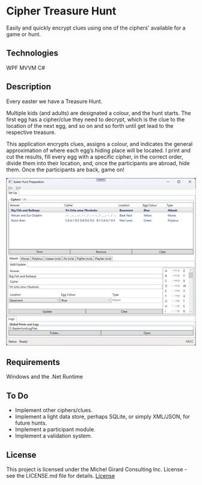
# Cipher Treasure Hunt
Easily and quickly encrypt clues using one of the ciphers' available for a game or hunt.

## Technologies
WPF MVVM C#

## Description
Every easter we have a Treasure Hunt.

Multiple kids (and adults) are designated a colour, and the hunt starts.  The first egg has a cipher/clue they need to decrypt, which is the clue to the location of the next egg, and so on and so forth until get lead to the respective treasure.

This application encrypts clues, assigns a colour, and indicates the general approximation of where each egg’s hiding place will be located.  I print and cut the results, fill every egg with a specific cipher, in the correct order, divide them into their location, and, once the participants are abroad, hide them.  Once the participants are back, game on!

![AppScreenShot](/WpfApp7/Images/ReadMeImage.png)

## Requirements
Windows and the .Net Runtime

## To Do
+ Implement other ciphers/clues.
+ Implement a light data store, perhaps SQLite, or simply XML/JSON, for future hunts.
+ Implement a participant module.
+ Implement a validation system.

## License

This project is licensed under the Michel Girard Consulting Inc. License - see the LICENSE.md file for details.
[License](LICENSE.md)


